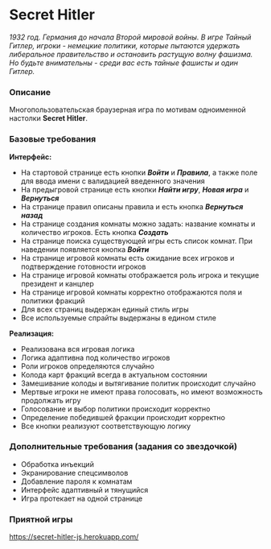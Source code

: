# Secret Hitler
_1932 год. Германия до начала Второй мировой войны.
В игре Тайный Гитлер, игроки - немецкие политики,
которые пытаются удержать либеральное правительство
и остановить растущую волну фашизма. Но будьте
внимательны - среди вас есть тайные фашисты и один
Гитлер._

### Описание
Многопользовательская браузерная игра по мотивам одноименной
настолки **Secret Hitler**.  

### Базовые требования
**Интерфейс:**
- На стартовой странице есть кнопки **_Войти_** и **_Правила_**, а также поле для ввода имени с валидацией введенного значения
- На предыгровой странице есть кнопки **_Найти игру_**, **_Новая игра_** и _**Вернуться**_
- На странице правил описаны правила и есть кнопка **_Вернуться назад_**
- На странице создания комнаты можно задать: название комнаты и количество игроков. Есть кнопка **_Создать_**
- На странице поиска существующей игры есть список комнат. При наведении появляется кнопка **_Войти_**
- На странице игровой комнаты есть ожидание всех игроков и подтверждение готовности игроков
- На странице игровой комнаты отображается роль игрока и текущие президент и канцлер
- На странице игровой комнаты корректно отображаются поля и политики фракций
- Для всех страниц выдержан единый стиль игры
- Все используемые спрайты выдержаны в едином стиле

**Реализация:**
- Реализована вся игровая логика
- Логика адаптивна под количество игроков
- Роли игроков определяются случайно
- Колода карт фракций всегда в актуальном состоянии
- Замешивание колоды и вытягивание политик происходит случайно
- Мертвые игроки не имеют права голосовать, но имеют возможность продолжать игру
- Голосование и выбор политики происходит корректно
- Определение победившей фракции происходит корректно
- Все кнопки реализуют соответствующую логику

### Дополнительные требования (задания со звездочкой)
- Обработка инъекций
- Экранирование спецсимволов
- Добавление пароля к комнатам
- Интерфейс адаптивный и тянущийся
- Игра протекает на одной странице

### Приятной игры
https://secret-hitler-js.herokuapp.com/

